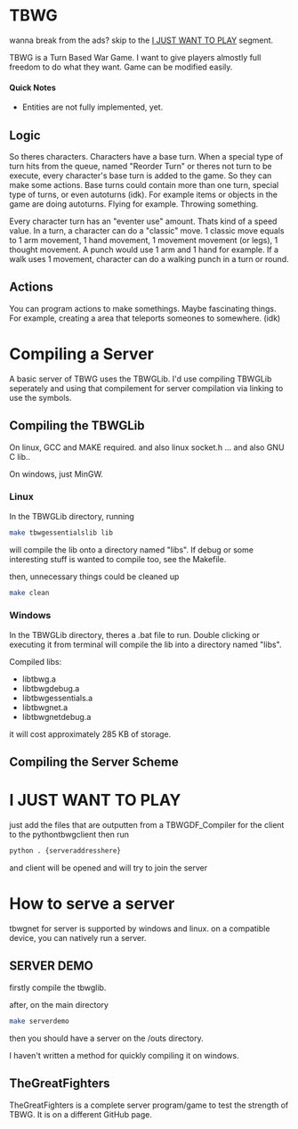 # TBWG

wanna break from the ads? skip to the [I JUST WANT TO PLAY](google.com) segment.

TBWG is a Turn Based War Game. I want to give players almostly full freedom to do what they want.
Game can be modified easily.

#### Quick Notes

- Entities are not fully implemented, yet.

## Logic

So theres characters. Characters have a base turn. When a special type of turn hits from the queue,
named "Reorder Turn" or theres not turn to be execute, every character's base turn is added to the game. 
So they can make some actions. Base turns could contain more than one turn, special type of turns, or 
even autoturns (idk). For example items or objects in the game are doing autoturns. Flying for example. 
Throwing something.

Every character turn has an "eventer use" amount. Thats kind of a speed value. In a turn, a character
can do a "classic" move. 1 classic move equals to 1 arm movement, 1 hand movement, 1 movement movement
(or legs), 1 thought movement. A punch would use 1 arm and 1 hand for example. If a walk uses 1 movement,
character can do a walking punch in a turn or round.

## Actions

You can program actions to make somethings. Maybe fascinating things. For example, creating a area 
that teleports someones to somewhere. (idk)



# Compiling a Server

A basic server of TBWG uses the TBWGLib. I'd use compiling TBWGLib seperately and using that
compilement for server compilation via linking to use the symbols.

## Compiling the TBWGLib

On linux, GCC and MAKE required. and also linux socket.h ... and also GNU C lib..

On windows, just MinGW.

### Linux

In the TBWGLib directory, running

```bash
make tbwgessentialslib lib
```

will compile the lib onto a directory named "libs". If debug or some interesting stuff
is wanted to compile too, see the Makefile.

then, unnecessary things could be cleaned up

```bash
make clean
```

### Windows

In the TBWGLib directory, theres a .bat file to run. Double clicking or executing
it from terminal will compile the lib into a directory named "libs".

Compiled libs:

- libtbwg.a
- libtbwgdebug.a
- libtbwgessentials.a
- libtbwgnet.a
- libtbwgnetdebug.a

it will cost approximately 285 KB of storage.

## Compiling the Server Scheme



# I JUST WANT TO PLAY

just add the files that are outputten from a TBWGDF_Compiler for the client
to the pythontbwgclient then run

```bash
python . {serveraddresshere}
```

and client will be opened and will try to join the server

# How to serve a server

tbwgnet for server is supported by windows and linux. on a compatible device, you can natively run a server.

## SERVER DEMO

firstly compile the tbwglib.

after, on the main directory

```bash
make serverdemo
```

then you should have a server on the /outs directory.

I haven't written a method for quickly compiling it on windows.

## TheGreatFighters

TheGreatFighters is a complete server program/game to test the strength of TBWG. It is on a different GitHub
page.

